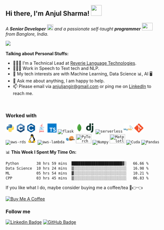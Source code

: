 ## Hi there, I'm Anjul Sharma! <img src="https://raw.githubusercontent.com/TheDudeThatCode/TheDudeThatCode/master/Assets/Hi.gif" width=35 height=35>

<p>
  <em>
    A <b>Senior Developer</b> <img src="https://raw.githubusercontent.com/TheDudeThatCode/TheDudeThatCode/master/Assets/Medal.gif" width=20 height=20> and a passionate self-taught <b>programmer</b> <img src="https://raw.githubusercontent.com/TheDudeThatCode/TheDudeThatCode/master/Assets/Developer.gif" width=35 height=25> from Banglore, India.
  </em>
 </p>


![](https://visitor-badge.glitch.me/badge?page_id=anjul1008)
  
**Talking about Personal Stuffs:**

- 👨🏽‍💻 I’m a Technical Lead at [Reverie Language Technologies](https://reverieinc.com/).
- 👨🏽‍💻 Work in Speech to Text tech and NLP.
- 🤔 My tech interests are with  Machine Learning, Data Science 📊, AI 🖥️
- 💬 Ask me about anything, I am happy to help.
- 📫 Please email via anjuljangir@gmail.com or ping me on [LinkedIn](https://www.linkedin.com/in/anjul-sharma-2b16b213a/) to reach me.
<br/> 
</em>

### Worked with 

<code><img height="30" src="https://raw.githubusercontent.com/devicons/devicon/master/icons/python/python-original.svg" title="python"></code>
<code><img height="30" src="https://raw.githubusercontent.com/github/explore/80688e429a7d4ef2fca1e82350fe8e3517d3494d/topics/cpp/cpp.png"></code>
<code><img height="30" src="https://raw.githubusercontent.com/devicons/devicon/master/icons/c/c-plain.svg" title="C"></code>
<code><img height="30" src="https://raw.githubusercontent.com/devicons/devicon/master/icons/java/java-original-wordmark.svg" title="java"></code>
<code><img height="30" src="https://raw.githubusercontent.com/devicons/devicon/master/icons/typescript/typescript-plain.svg" title="typescript"></code>
<code><img height="30" src="https://www.vectorlogo.zone/logos/pocoo_flask/pocoo_flask-icon.svg" title="flask"></code>
<code><img height="30" src="https://raw.githubusercontent.com/devicons/devicon/master/icons/mongodb/mongodb-original.svg" title="mongodb"></code>
<code><img height="30" src="https://raw.githubusercontent.com/devicons/devicon/master/icons/django/django-plain.svg" title="django"></code>
<code><img height="30" src="https://res.cloudinary.com/practicaldev/image/fetch/s--ipV6F4tM--/c_limit%2Cf_auto%2Cfl_progressive%2Cq_auto%2Cw_880/https://raw.githubusercontent.com/serverless/assets/master/Icon/Framework/PNG/Serverless_Framework-icon01.png" title="serverless"></code>
<code><img height="30" src="https://raw.githubusercontent.com/devicons/devicon/master/icons/mysql/mysql-original-wordmark.svg" title="mysql"></code>
<code><img height="30" src="https://raw.githubusercontent.com/devicons/devicon/master/icons/git/git-original.svg" title="git"></code>
<code><img height="30" src="https://cdn.worldvectorlogo.com/logos/aws-rds.svg" title="aws-rds"></code>
<code><img height="30" src="https://raw.githubusercontent.com/devicons/devicon/master/icons/linux/linux-original.svg" title="linux"></code>
<code><img height="30" src="https://cdn.worldvectorlogo.com/logos/aws-lambda-1.svg" title="aws-lambda"></code>
<code><img height="30" src="https://raw.githubusercontent.com/github/explore/80688e429a7d4ef2fca1e82350fe8e3517d3494d/topics/scikit-learn/scikit-learn.png" title="sklearn"></code>
<code><img width="50" height="30" src="https://github.com/valohai/ml-logos/blob/master/pytorch.svg" title="PyTorch"></code>
<code><img height="30" src="https://github.com/valohai/ml-logos/blob/master/numpy-logo.svg" title="Numpy"></code>
<code><img width="50" height="30" src="https://github.com/valohai/ml-logos/blob/master/matplotlib.svg" title="Matplotlib"></code>
<code><img height="30" src="https://github.com/valohai/ml-logos/blob/master/cuda.svg" title="Cuda"></code>
<code><img height="30" src="https://github.com/valohai/ml-logos/blob/master/pandas.svg" title="Pandas"></code>



📊 **This Week I Spent My Time On:**
<!--START_SECTION:waka-->
```text
Python        38 hrs 59 mins  ███████████████████████▓░   66.66 % 
Data Science  10 hrs 24 mins  ▒░░░░░░░░░░░░░░░░░░░░░░░░   16.98 % 
ML            05 hrs 54 mins  ▓░░░░░░░░░░░░░░░░░░░░░░░░   10.21 % 
CPP           03 hrs 45 mins  ▒░░░░░░░░░░░░░░░░░░░░░░░░   06.83 % 
```
<!--END_SECTION:waka-->

If you like what I do, maybe consider buying me a coffee/tea 🥺👉👈

<a href="[https://www.linkedin.com/in/anjul-rajendra-sharma-2b16b213a]" target="_blank"><img src="https://cdn.buymeacoffee.com/buttons/v2/default-red.png" alt="Buy Me A Coffee" width="150" ></a>



 
 

### Follow me

[![Linkedin Badge](https://img.shields.io/badge/-anjul%20sharma-blue?style=flat-circle&logo=Linkedin&logoColor=white&link=https://www.linkedin.com/in/anjul-sharma-2b16b213a/)](https://www.linkedin.com/in/anjul-sharma-2b16b213a/) [![GitHub Badge](https://img.shields.io/badge/-@anjul1008-24292e?style=flat-circle&labelColor=24292e&logo=github&logoColor=white&link=https://github.com/anjul1008)](https://github.com/anjul1008)
